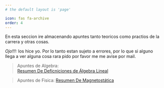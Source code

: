 ```yaml
---
# the default layout is 'page'

icon: fas fa-archive
order: 4
---
```


En esta seccion ire almacenando apuntes tanto teoricos como practios de la carrera y otras cosas.

*Ojo!!!:* los hice yo. Por lo tanto estan sujeto a errores, por lo que si alguno llega a ver alguna cosa rara pido por favor me 
me avise por mail.
> Apuntes de Algebra:    
 > [Resumen De Deficniciones de Álgebra Lineal](/assets/docs/Resumen_Teorico_De_Algebra_Lineal.pdf)

> Apuntes de Fisica:
 > [Resumen De Magnetostática](/assets/docs/Magnetismo.pdf)